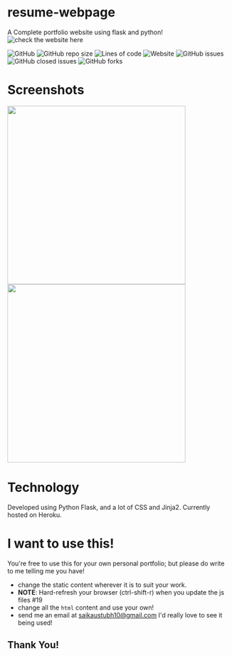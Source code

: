 # resume-webpage
A Complete portfolio website using flask and python!
![check the website here](https://techsketch.herokuapp.com/)

![GitHub](https://img.shields.io/github/license/itzvort3x1/portfolio-website?style=plastic) ![GitHub repo size](https://img.shields.io/github/repo-size/itzVort3x1/portfolio-website?style=plastic)  ![Lines of code](https://img.shields.io/tokei/lines/github/itzVort3x1/portfolio-website?style=plastic) ![Website](https://img.shields.io/website?down_color=lightgrey&down_message=offline&style=plastic&up_color=green&up_message=online&url=https%3A%2F%2Ftechsketch.herokuapp.com%2F) ![GitHub issues](https://img.shields.io/github/issues-raw/itzVort3x1/portfolio-website?style=plastic) ![GitHub closed issues](https://img.shields.io/github/issues-closed-raw/itzVort3x1/portfolio-website?style=plastic) ![GitHub forks](https://img.shields.io/github/forks/itzVort3x1/portfolio-website?style=social)

# Screenshots

<img src="https://i.ibb.co/bm9Vx0H/home-page.png" width=400px>
<img src="https://i.ibb.co/wWFmwD2/contact-page.png" width=400px>

# Technology

Developed using Python Flask, and a lot of CSS and Jinja2.
Currently hosted on Heroku.

# I want to use this!

You're free to use this for your own personal portfolio; but please do write to me telling me you have!
 
 - change the static content wherever it is to suit your work.
 - **NOTE**: Hard-refresh your browser (ctrl-shift-r) when you update the js files #19
 - change all the `html` content and use your own!   
 - send me an email at saikaustubh10@gmail.com I'd really love to see it being used!
 
 ## Thank You!
